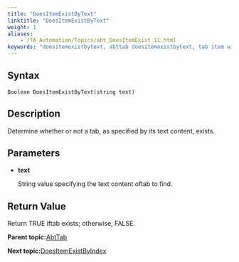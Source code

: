 ```yaml
--- 
title: "DoesItemExistByText"
linktitle: "DoesItemExistByText"
weight: 1
aliases: 
    - /TA_Automation/Topics/abt_DoesItemExist_11.html
keywords: "doesitemexistbytext, abttab doesitemexistbytext, tab item with specific content exists, existence of tab item with specified content, check tab item with specified content is found"
---
```


## Syntax

`Boolean DoesItemExistByText(string text)`

## Description

Determine whether or not a tab, as specified by its text content, exists.

## Parameters

-   **text**

    String value specifying the text content oftab to find.


## Return Value

Return TRUE iftab exists; otherwise, FALSE.

**Parent topic:**[AbtTab](/TA_Automation/Topics/abt_AbtTab.html)

**Next topic:**[DoesItemExistByIndex](/TA_Automation/Topics/abt_DoesItemExist_12.html)

